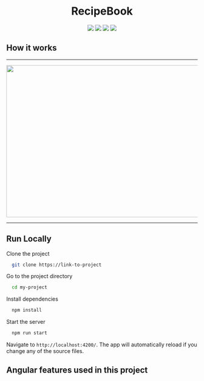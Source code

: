 <div align="center">

  # RecipeBook

</div>

<div align="center">

  ![](https://img.shields.io/badge/@angular-v13.3.7-blue.svg)
  ![](https://img.shields.io/badge/@npm-v8.5.5-blue.svg)
  ![](https://img.shields.io/badge/commits-41-green.svg)
  ![](https://img.shields.io/static/v1?label=DevelopedBy&message=Vivek&color=green)

</div>

## How it works
<hr>
<p align="center">
  <img width="700" height="400" src="https://user-images.githubusercontent.com/56324826/177022308-12b3640f-62f3-4f01-a648-3e8f0b71abfc.gif">
</p>
<hr>

## Run Locally

Clone the project

```bash
  git clone https://link-to-project
```

Go to the project directory

```bash
  cd my-project
```

Install dependencies

```bash
  npm install
```

Start the server

```bash
  npm run start
```
Navigate to `http://localhost:4200/`. The app will automatically reload if you change any of the source files.



## Angular features used in this project







